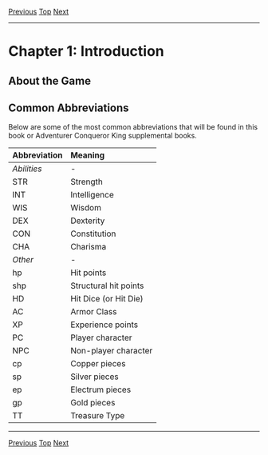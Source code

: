 [Previous](Chapter00.md#table-of-contents) [Top](Chapter00.md#table-of-contents) [Next](Chapter02.md#chapter-2-characters)

* * *


# Chapter 1: Introduction

## About the Game

## Common Abbreviations

Below are some of the most common abbreviations that will be found in this book or Adventurer Conqueror King supplemental books.


| Abbreviation | Meaning
| :----------- | :----------------------
| *Abilities*  | -
| STR          | Strength
| INT          | Intelligence
| WIS          | Wisdom
| DEX          | Dexterity
| CON          | Constitution
| CHA          | Charisma
| *Other*      | -
| hp           | Hit points
| shp          | Structural hit points
| HD           | Hit Dice (or Hit Die)
| AC           | Armor Class
| XP           | Experience points
| PC           | Player character
| NPC          | Non-player character
| cp           | Copper pieces
| sp           | Silver pieces
| ep           | Electrum pieces
| gp           | Gold pieces
| TT           | Treasure Type

* * *

[Previous](Chapter00.md#table-of-contents) [Top](Chapter00.md#table-of-contents) [Next](Chapter02.md#chapter-2-characters)
